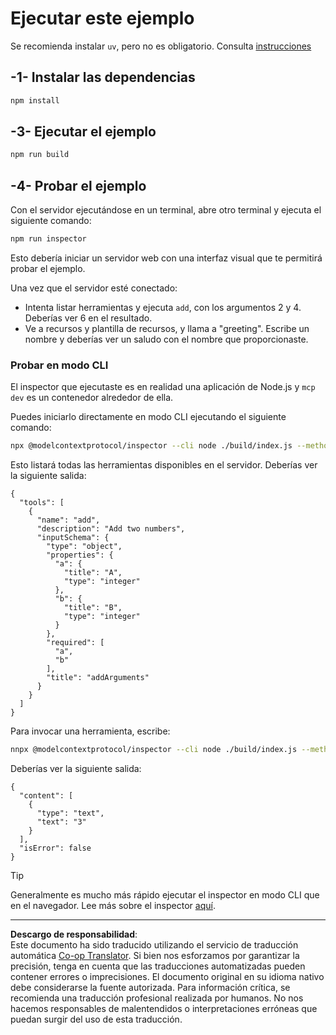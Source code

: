 <!--
CO_OP_TRANSLATOR_METADATA:
{
  "original_hash": "6ebbb78b04c9b1f6c2367c713524fc95",
  "translation_date": "2025-09-03T15:55:10+00:00",
  "source_file": "03-GettingStarted/01-first-server/solution/typescript/README.md",
  "language_code": "es"
}
-->
# Ejecutar este ejemplo

Se recomienda instalar `uv`, pero no es obligatorio. Consulta [instrucciones](https://docs.astral.sh/uv/#highlights)

## -1- Instalar las dependencias

```bash
npm install
```

## -3- Ejecutar el ejemplo

```bash
npm run build
```

## -4- Probar el ejemplo

Con el servidor ejecutándose en un terminal, abre otro terminal y ejecuta el siguiente comando:

```bash
npm run inspector
```

Esto debería iniciar un servidor web con una interfaz visual que te permitirá probar el ejemplo.

Una vez que el servidor esté conectado:

- Intenta listar herramientas y ejecuta `add`, con los argumentos 2 y 4. Deberías ver 6 en el resultado.
- Ve a recursos y plantilla de recursos, y llama a "greeting". Escribe un nombre y deberías ver un saludo con el nombre que proporcionaste.

### Probar en modo CLI

El inspector que ejecutaste es en realidad una aplicación de Node.js y `mcp dev` es un contenedor alrededor de ella.

Puedes iniciarlo directamente en modo CLI ejecutando el siguiente comando:

```bash
npx @modelcontextprotocol/inspector --cli node ./build/index.js --method tools/list
```

Esto listará todas las herramientas disponibles en el servidor. Deberías ver la siguiente salida:

```text
{
  "tools": [
    {
      "name": "add",
      "description": "Add two numbers",
      "inputSchema": {
        "type": "object",
        "properties": {
          "a": {
            "title": "A",
            "type": "integer"
          },
          "b": {
            "title": "B",
            "type": "integer"
          }
        },
        "required": [
          "a",
          "b"
        ],
        "title": "addArguments"
      }
    }
  ]
}
```

Para invocar una herramienta, escribe:

```bash
nnpx @modelcontextprotocol/inspector --cli node ./build/index.js --method tools/call --tool-name add --tool-arg a=1 --tool-arg b=2
```

Deberías ver la siguiente salida:

```text
{
  "content": [
    {
      "type": "text",
      "text": "3"
    }
  ],
  "isError": false
}
```

> [!TIP]
> Generalmente es mucho más rápido ejecutar el inspector en modo CLI que en el navegador.
> Lee más sobre el inspector [aquí](https://github.com/modelcontextprotocol/inspector).

---

**Descargo de responsabilidad**:  
Este documento ha sido traducido utilizando el servicio de traducción automática [Co-op Translator](https://github.com/Azure/co-op-translator). Si bien nos esforzamos por garantizar la precisión, tenga en cuenta que las traducciones automatizadas pueden contener errores o imprecisiones. El documento original en su idioma nativo debe considerarse la fuente autorizada. Para información crítica, se recomienda una traducción profesional realizada por humanos. No nos hacemos responsables de malentendidos o interpretaciones erróneas que puedan surgir del uso de esta traducción.